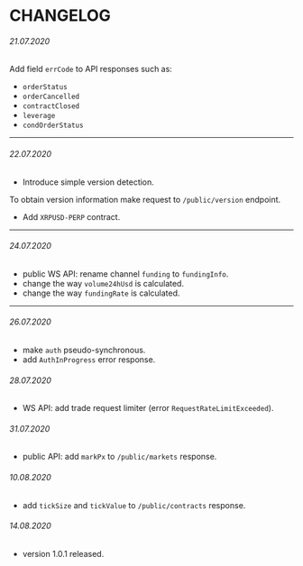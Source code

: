 # CHANGELOG

###### 21.07.2020

Add field `errCode` to API responses such as:

- `orderStatus`
- `orderCancelled`
- `contractClosed`
- `leverage`
- `condOrderStatus`

------

###### 22.07.2020

- Introduce simple version detection.

To obtain version information make request to `/public/version` endpoint.

- Add `XRPUSD-PERP` contract.

------

###### 24.07.2020

- public WS API: rename channel `funding` to `fundingInfo`.
- change the way `volume24hUsd` is calculated.
- change the way `fundingRate` is calculated.

------

###### 26.07.2020

- make `auth` pseudo-synchronous.
- add `AuthInProgress` error response.

###### 28.07.2020

- WS API: add trade request limiter (error `RequestRateLimitExceeded`).

###### 31.07.2020

- public API: add `markPx` to `/public/markets` response.

###### 10.08.2020

- add `tickSize` and `tickValue` to `/public/contracts` response.

###### 14.08.2020

- version 1.0.1 released.